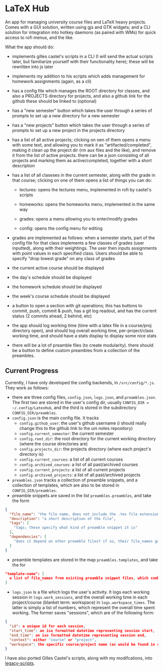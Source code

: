 # LaTeX Hub
An app for managing university course files and LaTeX heavy projects. Comes with a GUI solution, written using gjs and GTK widgets; and a CLI solution
for integration into hotkey daemons (as paired with WMs) for quick access to rofi menus, and the like.

What the app should do:

- implements gilles castel's scripts in a CLI (I will send the actual scripts later, but familiarize yourself with their functionality here); these will be rewritten into js later

- implements my addition to his scripts which adds management for homework assignments (again, as a cli)

- has a config file which manages the ROOT directory for classes, and also a PROJECTS directory for projects, and also a github link for the github these should be linked to (optional)

- has a "new semester" button which takes the user through a series of prompts to set up a new directory for a new semester

- has a "new projects" button which takes the user through a series of prompts to set up a new project in the projects directory

- has a list of all active projects; clicking on oen of them opens a menu with some text, and allowing you to mark it as "artifacted/completed", making it clean up the project dir (rm aux files and the like), and remove it from the list of active projects. there can be a json consisting of all projects and marking them as active/completed, together with a short description

- has a list of all claseses in the current semester, along with the grade in that course; clicking on one of them opens a list of things you can do:

    - lectures: opens the lectures menu, implemented in rofi by castel's scripts

    - homeworks: opens the homeworks menu, implemented in the same way

    - grades: opens a menu allowing you to enter/modify grades

    - config: opens the config menu for editing

- grades are implemented as follows: when a semester starts, part of the config file for that class implements a few classes of grades (user inputted), along with their weightings. The user then inputs assignments with point values in each specified class. Users should be able to specify "drop lowest grade" on any class of grades

- the current active course should be displayed

- the day's schedule should be displayed

- the homework schedule should be displayed

- the week's course schedule should be displayed

- a button to open a section with git operations; this has buttons to commit, push, commit & push, has a git log readout, and has the current status (2 commits ahead, 2 behind, etc)

- the app should log working time (time with a latex file in a course/proj directory open), and should log overall working time, per-project/class working time, and should have a stats display to display some nice stats

- there will be a lot of preamble files (to create modularity). there should be a button to define custom preambles from a collection of the preambles. 

## Current Progress

Currently, I have only developed the config backends, in `/src/config/*.js`. They work as follows:
- there are three config files, `config.json`, `logs.json`, and `preambles.json`. The first two are stored in the user's config dir, usually `CONFIG_DIR = ~/.config/LatexHub`, and the third is stored in the subdirectory `CONFIG_DIR/preambles`.
- `config.json` is the main config file. It tracks
  - `config.github_user`: the user's github username (i should really change this to the github link to the uni notes repository)
  - `config.current_semester`: the current semester
  - `config.root_dir`: the root directory for the current working directory (where the course directories are)
  - `config.projects_dir`: the projects directory (where each project's directory is)
  - `config.current_courses`: a list of all current courses
  - `config.archived_courses`: a list of all past/archived courses
  - `config.current_projects`: a list of all current projects
  - `config.archived_projects`: a list of all past/archived projects
- `preambles.json` tracks a collection of preamble snippets, and a collection of templates, which are also to be stored in `CONFIG_DIR/preambles`.
- preamble snippets are saved in the list `preambles.preambles`, and take the form
```json
{
  "file_name": "the file name, does not include the .tex file extension",
  "description": "a short description of the file",
  "tags": [
    "tags; these specify what kind of preamble snippet it is"
  ],
  "dependencies": [
    "does it depend on other preamble files? if so, their file_names go here"
  ]
}
```
- preamble templates are stored in the map `preambles.templates`, and take the for
```json
"template-name": [
  a list of file_names from existing preamble snippet files, which combine to form the template
]
```
- `logs.json` is a file which logs the user's activity. It logs each working session in `logs.work_sessions`, and the overall working time in each project/course (blanket term: workspace) in `logs.workspace_times`. The latter is simply a list of numbers, which represent the overall time spent working. The former saves "sessions", which are of the following form:
```json
{
  "id": a unique id for each session,
  "start_time": an iso formatted datetime representing session start,
  "end_time": an iso formatted datetime representing session end,
  "context": either "course" or "project",
  "workspace": the specific course/project name (as would be found in config.current_projects/courses) that was worked on
}
```

I have also ported Gilles Castel's scripts, along with my modifcations, into [legacy-scripts](legacy-scripts).
